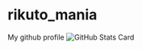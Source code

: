 # rikuto_mania
My github profile
![GitHub Stats Card](https://github-readme-stats.vercel.app/api?username=zizi4n5)

